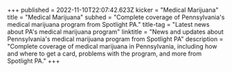 +++
published = 2022-11-10T22:07:42.623Z
kicker = "Medical Marijuana"
title = "Medical Marijuana"
subhed = "Complete coverage of Pennsylvania's medical marijuana program from Spotlight PA."
title-tag = "Latest news about PA's medical marijuana program"
linktitle = "News and updates about Pennsylvania's medical marijuana program from Spotlight PA"
description = "Complete coverage of medical marijuana in Pennsylvania, including how and where to get a card, problems with the program, and more from Spotlight PA."
+++
